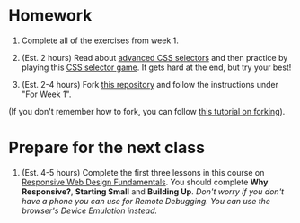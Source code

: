 # Homework

1. Complete all of the exercises from week 1.

2. (Est. 2 hours) Read about [advanced CSS selectors](http://learn.shayhowe.com/advanced-html-css/complex-selectors/) and then practice by playing this [CSS selector game](https://flukeout.github.io/). It gets hard at the end, but try your best!

3. (Est. 2-4 hours) Fork [this repository](https://github.com/CodeYourFuture/html-css-project) and follow the instructions under "For Week 1".

(If you don't remember how to fork, you can follow [this tutorial on forking](https://help.github.com/articles/fork-a-repo/)).

# Prepare for the next class

1. (Est. 4-5 hours) Complete the first three lessons in this course on [Responsive Web Design Fundamentals](https://www.udacity.com/course/responsive-web-design-fundamentals--ud893). You should complete **Why Responsive?**, **Starting Small** and **Building Up**. *Don't worry if you don't have a phone you can use for Remote Debugging. You can use the browser's Device Emulation instead.*
